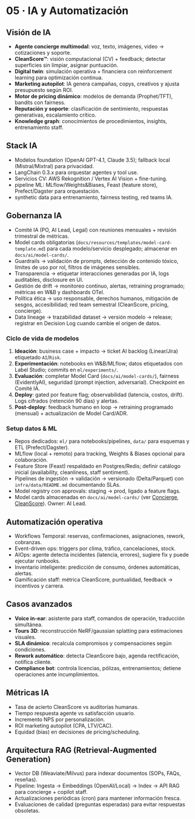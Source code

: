 # 05 · IA y Automatización

## Visión de IA
- **Agente concierge multimodal**: voz, texto, imágenes, video -> cotizaciones y soporte.
- **CleanScore™**: visión computacional (CV) + feedback; detectar superficies sin limpiar, asignar puntuación.
- **Digital twin**: simulación operativa + financiera con reinforcement learning para optimización continua.
- **Marketing autopilot**: IA genera campañas, copys, creativos y ajusta presupuesto según ROI.
- **Motor de pricing dinámico**: modelos de demanda (Prophet/TFT), bandits con fairness.
- **Reputación y soporte**: clasificación de sentimiento, respuestas generativas, escalamiento crítico.
- **Knowledge graph**: conocimientos de procedimientos, insights, entrenamiento staff.

## Stack IA
- Modelos foundation (OpenAI GPT-4.1, Claude 3.5); fallback local (Mistral/Mixtral) para privacidad.
- LangChain 0.3.x para orquestar agentes y tool use.
- Servicios CV: AWS Rekognition / Vertex AI Vision + fine-tuning.
- pipeline ML: MLflow/Weights&Biases, Feast (feature store), Prefect/Dagster para orquestación.
- synthetic data para entrenamiento, fairness testing, red teams IA.

## Gobernanza IA
- Comité IA (PO, AI Lead, Legal) con reuniones mensuales + revisión trimestral de métricas.
- Model cards obligatorias (`docs/resources/templates/model-card-template.md`) para cada modelo/servicio desplegado; almacenar en `docs/ai/model-cards/`.
- Guardrails → validación de prompts, detección de contenido tóxico, límites de uso por rol, filtros de imágenes sensibles.
- Transparencia → etiquetar interacciones generadas por IA, logs auditables, disclosure en UI.
- Gestión de drift → monitoreo continuo, alertas, retraining programado; métricas en W&B y dashboards OTel.
- Política ética → uso responsable, derechos humanos, mitigación de sesgos, accesibilidad; red team semestral (CleanScore, pricing, concierge).
- Data lineage → trazabilidad dataset → versión modelo → release; registrar en Decision Log cuando cambie el origen de datos.

### Ciclo de vida de modelos
1. **Ideación**: business case + impacto → ticket AI backlog (Linear/Jira) etiquetado `AI`/`Risk`.
2. **Experimentación**: notebooks en W&B/MLflow; datos etiquetados con Label Studio; commits en `ml/experiments/`.
3. **Evaluación**: completar Model Card (`docs/ai/model-cards/`), fairness (EvidentlyAI), seguridad (prompt injection, adversarial). Checkpoint en Comité IA.
4. **Deploy**: gated por feature flag; observabilidad (latencia, costos, drift). Logs cifrados (retención 90 días) y alertas.
5. **Post-deploy**: feedback humano en loop → retraining programado (mensual) + actualización de Model Card/ADR.

### Setup datos & ML
- Repos dedicados: `ml/` para notebooks/pipelines, `data/` para esquemas y ETL (Prefect/Dagster).
- MLflow (local + remoto) para tracking, Weights & Biases opcional para colaboración.
- Feature Store (Feast) respaldado en Postgres/Redis; definir catálogo inicial (availability, cleanliness, staff sentiment).
- Pipelines de ingestión → validación → versionado (Delta/Parquet) con `infra/data/README.md` documentando SLAs.
- Model registry con approvals: staging → prod, ligado a feature flags.
- Model cards almacenadas en `docs/ai/model-cards/` (ver [Concierge](ai/model-cards/model/concierge-mvp-v0.1.md), [CleanScore](ai/model-cards/model/cleanscore-v0.1.md)). Owner: AI Lead.

## Automatización operativa
- Workflows Temporal: reservas, confirmaciones, asignaciones, rework, cobranzas.
- Event-driven ops: triggers por clima, tráfico, cancelaciones, stock.
- AIOps: agente detecta incidentes (latencia, errores), sugiere fix y puede ejecutar runbooks.
- Inventario inteligente: predicción de consumo, órdenes automáticas, alertas.
- Gamificación staff: métrica CleanScore, puntualidad, feedback -> incentivos y carrera.

## Casos avanzados
- **Voice in-ear**: asistente para staff, comandos de operación, traducción simultánea.
- **Tours 3D**: reconstrucción NeRF/gaussian splatting para estimaciones visuales.
- **SLA dinámico**: recalcula compromisos y compensaciones según condiciones.
- **Rework automático**: detecta CleanScore bajo, agenda rectificación, notifica cliente.
- **Compliance bot**: controla licencias, pólizas, entrenamientos; detiene operaciones ante incumplimientos.

## Métricas IA
- Tasa de acierto CleanScore vs auditorías humanas.
- Tiempo respuesta agente vs satisfacción usuario.
- Incremento NPS por personalización.
- ROI marketing autopilot (CPA, LTV/CAC).
- Equidad (bias) en decisiones de pricing/scheduling.


## Arquitectura RAG (Retrieval-Augmented Generation)
- Vector DB (Weaviate/Milvus) para indexar documentos (SOPs, FAQs, reseñas).
- Pipeline: Ingesta → Embeddings (OpenAI/Local) → Index → API RAG para concierge + copilot staff.
- Actualizaciones periódicas (cron) para mantener información fresca.
- Evaluaciones de calidad (preguntas esperadas) para evitar respuestas obsoletas.
